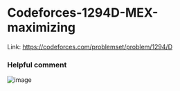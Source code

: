# Codeforces-1294D-MEX-maximizing
Link: https://codeforces.com/problemset/problem/1294/D
### Helpful comment
![image](https://github.com/mgalang229/Codeforces-1294D-MEX-maximizing/assets/51401355/83f5bc93-df02-4283-8c66-ba8cd05ac32a)
